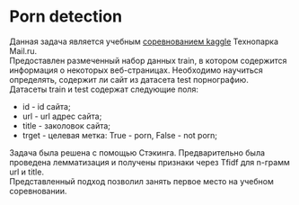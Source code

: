 # Porn detection 
Данная задача является учебным [соревнованием kaggle](https://www.kaggle.com/c/parkml2020/overview) Технопарка Мail.ru.   
Предоставлен размеченный набор данных train, в котором содержится информация о некоторых веб-страницах. Необходимо научиться определять, содержит ли сайт из датасета test порнографию.   
Датасеты train и test содержат следующие поля:
* id - id сайта;
* url - url адрес сайта;
* title - заколовок сайта;
* trget - целевая метка: True - porn, False - not porn;

Задача была решена с помощью Стэкинга. Предварительно была проведена лемматизация и получены признаки через Tfidf для n-грамм url и title.  
Представленный подход позволил занять первое место на учебном соревновании.
